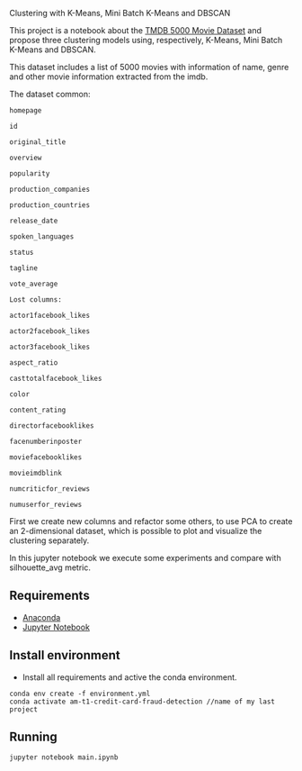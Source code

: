 Clustering with K-Means, Mini Batch K-Means and DBSCAN

This project is a notebook about the [TMDB 5000 Movie Dataset](https://www.kaggle.com/tmdb/tmdb-movie-metadata) and propose three clustering models using, respectively, K-Means, Mini Batch K-Means and DBSCAN.

This dataset includes a list of 5000 movies with information of name, genre and other movie information extracted from the imdb. 

The dataset common:

```
homepage

id

original_title

overview

popularity

production_companies

production_countries

release_date

spoken_languages

status

tagline

vote_average

Lost columns:

actor1facebook_likes

actor2facebook_likes

actor3facebook_likes

aspect_ratio

casttotalfacebook_likes

color

content_rating

directorfacebooklikes

facenumberinposter

moviefacebooklikes

movieimdblink

numcriticfor_reviews

numuserfor_reviews
```

First we create new columns and refactor some others, to use PCA to create an 2-dimensional dataset, which is possible to plot and visualize the clustering separately.

In this jupyter notebook we execute some experiments and compare with silhouette_avg metric.

## Requirements

 - [Anaconda](https://docs.anaconda.com/anaconda/install/)
 - [Jupyter Notebook](https://jupyter.org/install)

## Install environment

- Install all requirements and active the conda environment.

```shellscript
conda env create -f environment.yml
conda activate am-t1-credit-card-fraud-detection //name of my last project
```

## Running

`jupyter notebook main.ipynb`


